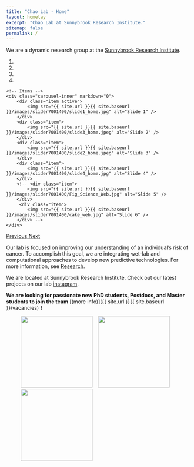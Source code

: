 ```yaml
---
title: "Chao Lab - Home"
layout: homelay
excerpt: "Chao Lab at Sunnybrook Research Institute."
sitemap: false
permalink: /
---
```


We are a dynamic research group at the [Sunnybrook Research Institute](https://sunnybrook.ca/research/).


<div markdown="0" id="carousel" class="carousel slide" data-ride="carousel" data-interval="4000" data-pause="hover" >
    <!-- Menu -->
    <ol class="carousel-indicators">
        <li data-target="#carousel" data-slide-to="0" class="active"></li>
        <li data-target="#carousel" data-slide-to="1"></li>
        <li data-target="#carousel" data-slide-to="2"></li>
        <li data-target="#carousel" data-slide-to="3"></li>
        <!-- <li data-target="#carousel" data-slide-to="4"></li>
        <li data-target="#carousel" data-slide-to="5"></li>
        <li data-target="#carousel" data-slide-to="6"></li> -->
    </ol>

    <!-- Items -->
    <div class="carousel-inner" markdown="0">
        <div class="item active">
            <img src="{{ site.url }}{{ site.baseurl }}/images/slider7001400/slide1_home.jpg" alt="Slide 1" />
        </div>
        <div class="item">
            <img src="{{ site.url }}{{ site.baseurl }}/images/slider7001400/slide3_home.jpeg" alt="Slide 2" />
        </div>
        <div class="item">
            <img src="{{ site.url }}{{ site.baseurl }}/images/slider7001400/slide2_home.jpeg" alt="Slide 3" />
        </div>
        <div class="item">
            <img src="{{ site.url }}{{ site.baseurl }}/images/slider7001400/slide4_home.jpg" alt="Slide 4" />
        </div>
        <!-- <div class="item">
            <img src="{{ site.url }}{{ site.baseurl }}/images/slider7001400/Fig_Science_Web.jpg" alt="Slide 5" />
        </div>       
         <div class="item">
            <img src="{{ site.url }}{{ site.baseurl }}/images/slider7001400/cake_web.jpg" alt="Slide 6" />
        </div> -->
    </div>
  <a class="left carousel-control" href="#carousel" role="button" data-slide="prev">
    <span class="glyphicon glyphicon-chevron-left" aria-hidden="true"></span>
    <span class="sr-only">Previous</span>
  </a>
  <a class="right carousel-control" href="#carousel" role="button" data-slide="next">
    <span class="glyphicon glyphicon-chevron-right" aria-hidden="true"></span>
    <span class="sr-only">Next</span>
  </a>
</div>




Our lab is focused on improving our understanding of an individual’s risk of cancer. To accomplish this goal, we are integrating wet-lab and computational approaches to develop new predictive technologies. For more information, see [Research](research).  
                                                                               


We are located at Sunnybrook Research Institute. Check out our latest projects on our lab [instagram](https://instagram.com/chaoerangers?utm_medium=copy_link).
                                                                               

**We are  looking for passionate new PhD students, Postdocs, and Master students to join the team** [(more info)]({{ site.url }}{{ site.baseurl }}/vacancies) **!**
                                                                               

<!-- We are grateful for funding from Leiden University, [NWO](www.nwo.nl) ([Vidi talent scheme](http://www.nwo.nl/en/research-and-results/programmes/Talent+Scheme) and the [Frontiers in Nanoscience program](https://www.universiteitleiden.nl/en/research/research-projects/science/frontiers-of-nanoscience-nanofront)), and from an [ERC starting grant](https://erc.europa.eu/funding/starting-grants). -->

<figure class="fourth">
  <img src="{{ site.url }}{{ site.baseurl }}/images/logopic/Logo_SRI.png" style="width: 195px">
  <img src="{{ site.url }}{{ site.baseurl }}/images/logopic/Logo_blank.png" style="width: 7.5px">
  <img src="{{ site.url }}{{ site.baseurl }}/images/logopic/Logo_UofTMBP.png" style="width: 195px">
  <img src="{{ site.url }}{{ site.baseurl }}/images/logopic/Logo_blank.png" style="width: 6.5px">
  <img src="{{ site.url }}{{ site.baseurl }}/images/logopic/Logo_CCS.jpg" style="width: 195px">
</figure> 
